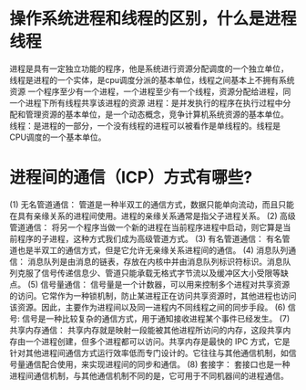 # 操作系统进程和线程的区别，什么是进程 线程
  进程是具有一定独立功能的程序，他是系统进行资源分配调度的一个独立单位，
  线程是进程的一个实体，是cpu调度分派的基本单位，线程之间基本上不拥有系统资源
  一个程序至少有一个进程，一个进程至少有一个线程，资源分配给进程，同一个进程下所有线程共享该进程的资源
  进程：是并发执行的程序在执行过程中分配和管理资源的基本单位，是一个动态概念，竞争计算机系统资源的基本单位。
  线程：是进程的一部分，一个没有线程的进程可以被看作是单线程的。线程是CPU调度的一个基本单位。

# 进程间的通信（ICP）方式有哪些?
  (1) 无名管道通信： 管道是一种半双工的通信方式，数据只能单向流动，而且只能在具有亲缘关系的进程间使用。进程的亲缘关系通常是指父子进程关系。
  (2) 高级管道通信： 将另一个程序当做一个新的进程在当前程序进程中启动，则它算是当前程序的子进程，这种方式我们成为高级管道方式。
  (3) 有名管道通信： 有名管道也是半双工的通信方式，但是它允许无亲缘关系进程间的通信。
  (4) 消息队列通信： 消息队列是由消息的链表，存放在内核中并由消息队列标识符标识。消息队列克服了信号传递信息少、管道只能承载无格式字节流以及缓冲区大小受限等缺点。
  (5) 信号量通信： 信号量是一个计数器，可以用来控制多个进程对共享资源的访问。它常作为一种锁机制，防止某进程正在访问共享资源时，其他进程也访问该资源。因此，主要作为进程间以及同一进程内不同线程之间的同步手段。
  (6) 信号: 信号是一种比较复杂的通信方式，用于通知接收进程某个事件已经发生。
  (7) 共享内存通信： 共享内存就是映射一段能被其他进程所访问的内存，这段共享内存由一个进程创建，但多个进程都可以访问。共享内存是最快的 IPC 方式，它是针对其他进程间通信方式运行效率低而专门设计的。它往往与其他通信机制，如信号量通信配合使用，来实现进程间的同步和通信。
  (8) 套接字： 套接口也是一种进程间通信机制，与其他通信机制不同的是，它可用于不同机器间的进程通信。